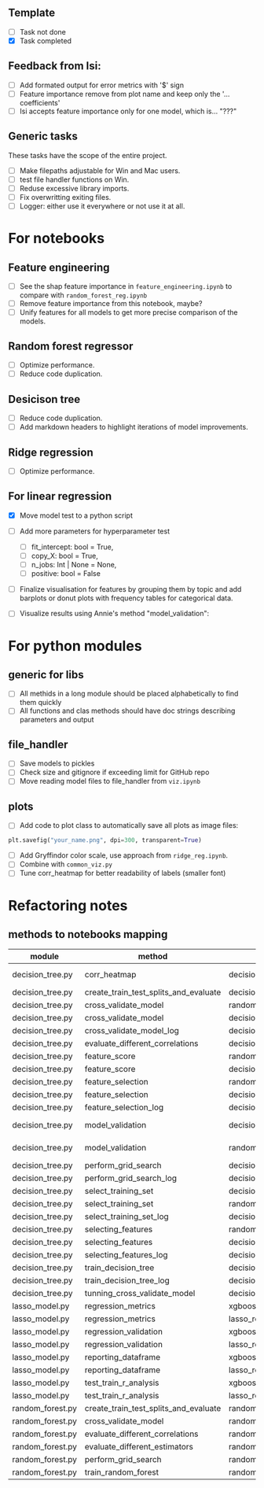 ## Template
- [ ] Task not done
- [x] Task completed

## Feedback from Isi:
- [ ] Add formated output for error metrics with '$' sign
- [ ] Feature importance remove from plot name and keep only the '... coefficients'
- [ ] Isi accepts feature importance only for one model, which is... "???"

## Generic tasks

These tasks have the scope of the entire project.

- [ ] Make filepaths adjustable for Win and Mac users.
- [ ] test file handler functions on Win.
- [ ] Reduse excessive library imports.
- [ ] Fix overwritting exiting files.
- [ ] Logger: either use it everywhere or not use it at all.

# For notebooks

## Feature engineering
- [ ] See the shap feature importance in `feature_engineering.ipynb` to compare with `random_forest_reg.ipynb`
- [ ] Remove feature importance from this notebook, maybe?
- [ ] Unify features for all models to get more precise comparison of the models.

## Random forest regressor
- [ ] Optimize performance.
- [ ] Reduce code duplication.

## Desicison tree
- [ ] Reduce code duplication.
- [ ] Add markdown headers to highlight iterations of model improvements.

## Ridge regression
- [ ] Optimize performance.

## For linear regression

- [x] Move model test to a python script

- [ ] Add more parameters for  hyperparameter test
  - [ ] fit_intercept: bool = True,
  - [ ] copy_X: bool = True,
  - [ ] n_jobs: Int | None = None,
  - [ ] positive: bool = False

- [ ] Finalize visualisation for features by grouping them by topic and add barplots or donut plots with frequency tables for categorical data.
- [ ] Visualize results using Annie's method "model_validation":

# For python modules

## generic for libs
- [ ] All methids in a long module should be placed alphabetically to find them quickly
- [ ] All functions and clas methods should have doc strings describing parameters and output

## file_handler
- [ ] Save models to pickles
- [ ] Check size and gitignore if exceeding limit for GitHub repo
- [ ] Move reading model files to file_handler from `viz.ipynb`

## plots
- [ ] Add code to plot class to automatically save all plots as image files:
```python
plt.savefig("your_name.png", dpi=300, transparent=True)
```
- [ ] Add Gryffindor color scale, use approach from `ridge_reg.ipynb`.
- [ ] Combine with `common_viz.py`
- [ ] Tune corr_heatmap for better readability of labels (smaller font)

# Refactoring notes

## methods to notebooks mapping

module | method | notebook | remarks
--- | --- | --- | ---
decision_tree.py | corr_heatmap | decision_tree.ipynb | moved to common_viz
decision_tree.py | create_train_test_splits_and_evaluate | decision_tree.ipynb | TBD
decision_tree.py | cross_validate_model | random_forest_reg.ipynb | TBD
decision_tree.py | cross_validate_model | decision_tree.ipynb | TBD
decision_tree.py | cross_validate_model_log | decision_tree.ipynb | TBD
decision_tree.py | evaluate_different_correlations | decision_tree.ipynb | TBD
decision_tree.py | feature_score | random_forest_reg.ipynb | TBD
decision_tree.py | feature_score | decision_tree.ipynb | TBD
decision_tree.py | feature_selection | random_forest_reg.ipynb | TBD
decision_tree.py | feature_selection | decision_tree.ipynb | TBD
decision_tree.py | feature_selection_log | decision_tree.ipynb | TBD
decision_tree.py | model_validation | decision_tree.ipynb | moved to common_viz
decision_tree.py | model_validation | random_forest_reg.ipynb | moved to common_viz
decision_tree.py | perform_grid_search | decision_tree.ipynb | TBD
decision_tree.py | perform_grid_search_log | decision_tree.ipynb | TBD
decision_tree.py | select_training_set | decision_tree.ipynb | TBD
decision_tree.py | select_training_set | random_forest_reg.ipynb | TBD
decision_tree.py | select_training_set_log | decision_tree.ipynb | TBD
decision_tree.py | selecting_features | random_forest_reg.ipynb | TBD
decision_tree.py | selecting_features | decision_tree.ipynb | TBD
decision_tree.py | selecting_features_log | decision_tree.ipynb | TBD
decision_tree.py | train_decision_tree | decision_tree.ipynb | TBD
decision_tree.py | train_decision_tree_log | decision_tree.ipynb | TBD
decision_tree.py | tunning_cross_validate_model | decision_tree.ipynb | TBD
lasso_model.py | regression_metrics | xgboost_reg.ipynb | TBD
lasso_model.py | regression_metrics | lasso_reg.ipynb | TBD
lasso_model.py | regression_validation | xgboost_reg.ipynb | TBD
lasso_model.py | regression_validation | lasso_reg.ipynb | TBD
lasso_model.py | reporting_dataframe | xgboost_reg.ipynb | TBD
lasso_model.py | reporting_dataframe | lasso_reg.ipynb | TBD
lasso_model.py | test_train_r_analysis | xgboost_reg.ipynb | TBD
lasso_model.py | test_train_r_analysis | lasso_reg.ipynb | TBD
random_forest.py | create_train_test_splits_and_evaluate | random_forest_reg.ipynb | TBD
random_forest.py | cross_validate_model | random_forest_reg.ipynb | TBD
random_forest.py | evaluate_different_correlations | random_forest_reg.ipynb | TBD
random_forest.py | evaluate_different_estimators | random_forest_reg.ipynb | TBD
random_forest.py | perform_grid_search | random_forest_reg.ipynb | TBD
random_forest.py | train_random_forest | random_forest_reg.ipynb | TBD

  